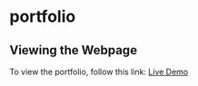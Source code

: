 # portfolio

## Viewing the Webpage
To view the portfolio, follow this link: [Live Demo](https://areeshajat.github.io/portfolio/)